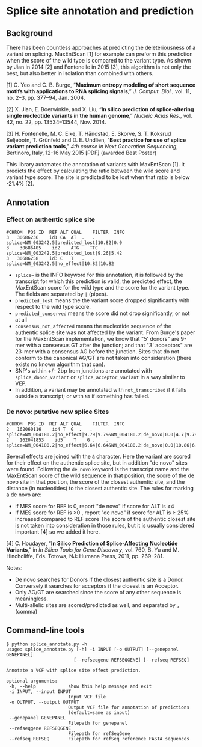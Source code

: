 # Splice site annotation and prediction

## Background

There has been countless approaches at predicting the deleteriousness of a variant on splicing. MaxEntScan [1] for example can preform this prediction when the score of the wild type is compared to the variant type. As shown by Jian in 2014 [2] and Fontenelle in 2015 [3], this algorithm is not only the best, but also better in isolation than combined with others.

[1] G. Yeo and C. B. Burge, “**Maximum entropy modeling of short sequence motifs with applications to RNA splicing signals**,” *J. Comput. Biol.*, vol. 11, no. 2–3, pp. 377–94, Jan. 2004.

[2] X. Jian, E. Boerwinkle, and X. Liu, “**In silico prediction of splice-altering single nucleotide variants in the human genome**,” *Nucleic Acids Res.*, vol. 42, no. 22, pp. 13534–13544, Nov. 2014.

[3] H. Fontenelle, M. C. Eike, T. Håndstad, E. Skorve, S. T. Koksrud Seljebotn, T. Grünfeld and D. E. Undlien, "**Best practice for use of splice variant prediction tools**," *4th course in Next Generation Sequencing*, Bertinoro, Italy, 12-16 May 2015 [PDF] (awarded Best Poster)

This library automates the annotation of variants with MaxEntScan [1]. It predicts the effect by calculating the ratio between the wild score and variant type score. The site is predicted to be lost when that ratio is below -21.4% [2].

## Annotation

### Effect on authentic splice site
```
#CHROM	POS	ID	REF	ALT	QUAL	FILTER	INFO
3   30686236    id1 CA  AT  .   .   splice=NM_003242.5|predicted_lost|10.82|0.0
3    30686405    id2    ATG    TTC  .    .   splice=NM_003242.5|predicted_lost|9.26|5.42
3   30686258    id3 C   T   .   .   splice=NM_003242.5|no_effect|10.82|10.82
```

- `splice=` is the INFO keyword for this annotation, it is followed by the transcript for which this prediction is valid, the predicted effect, the MaxEntScan score for the wild type and the score for the variant type. The fields are separated by `|` (pipes).
- `predicted_lost` means the the variant score dropped significantly with respect to the wild type score.
- `predicted_conserved` means the score did not drop significantly, or not at all
- `consensus_not_affected` means the nucleotide sequence of the authentic splice site was not affected by the variant.
From Burge's paper for the MaxEntScan implementation, we know that "5' donors" are 9-mer with a consensus GT after the junction; and that "3' acceptors" are 23-mer with a consensus AG before the junction. Sites that do not conform to the canonical AG/GT are not taken into consideration (there exists no known algorithm that can).
- SNP's within +/- 2bp from junctions are annotated with `splice_donor_variant` or `splice_acceptor_variant` in a way similar to VEP.
- In addition, a variant may be annotated with `not_transcribed` if it falls outside a transcript; or with `NA` if something has failed.

### De novo: putative new splice Sites

```
#CHROM	POS	ID	REF	ALT	QUAL	FILTER	INFO
2   162060116    id4 T  G  .   .  splice=NM_004180.2|no_effect|9.79|9.79&NM_004180.2|de_novo|0.0|4.7|9.79|10
2    162041853    id5    T    G .    .   splice=NM_004180.2|no_effect|6.64|6.64&NM_004180.2|de_novo|0.0|10.86|6.64|5581
```

Several effects are joined with the `&` character. Here the variant are scored for their effect on the authentic splice site, but in addition "de novo" sites were found. Following the `de_novo` keyword is the transcript name and the MaxEntScan score of the wild sequence in that position, the score of the de novo site in that position, the score of the closest authentic site, and the distance (in nucleotides) to the closest authentic site.
The rules for marking a de novo are:
* If MES score for REF is 0, report "de novo" if score for ALT is ≥4
* If MES score for REF is >0 , report "de novo" if score for ALT is ≥ 25% increased compared to REF score
The score of the authentic closest site is not taken into consideration in those rules, but it is usually considered important [4] so we added it here.

[4] C. Houdayer, “**In Silico Prediction of Splice-Affecting Nucleotide Variants**,” in *In Silico Tools for Gene Discovery*, vol. 760, B. Yu and M. Hinchcliffe, Eds. Totowa, NJ: Humana Press, 2011, pp. 269–281.

Notes:
* De novo searches for Donors if the closest authentic site is a Donor. Conversely it searches for acceptors if the closest is an Acceptor.
* Only AG/GT are searched since the score of any other sequence is meaningless.
* Multi-allelic sites are scored/predicted as well, and separated by `,` (comma)

## Command-line tools

```
$ python splice_annotate.py -h
usage: splice_annotate.py [-h] -i INPUT [-o OUTPUT] [--genepanel GENEPANEL]
                         [--refseqgene REFSEQGENE] [--refseq REFSEQ]

Annotate a VCF with splice site effect prediction.

optional arguments:
 -h, --help            show this help message and exit
 -i INPUT, --input INPUT
                       Input VCF file
 -o OUTPUT, --output OUTPUT
                       Output VCF file for annotation of predictions
                       (default=same as input)
 --genepanel GENEPANEL
                       Filepath for genepanel
 --refseqgene REFSEQGENE
                       Filepath for refSeqGene
 --refseq REFSEQ       Filepath for refSeq reference FASTA sequences
```
